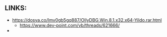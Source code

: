 
## LINKS:
* https://dosya.co/lmv0gb5gq887/OllyDBG.Win.8.1.x32.x64-Yildo.rar.html
  * https://www.dev-point.com/vb/threads/621666/
* 

